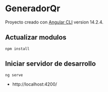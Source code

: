 # GeneradorQr

Proyecto creado con [Angular CLI](https://github.com/angular/angular-cli) version 14.2.4.

## Actualizar modulos

    npm install
    
## Iniciar servidor de desarrollo

    ng serve
    
- http://localhost:4200/
